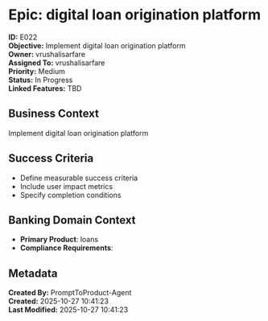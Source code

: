 # Epic: digital loan origination platform

**ID:** E022  
**Objective:** Implement digital loan origination platform  
**Owner:** vrushalisarfare  
**Assigned To:** vrushalisarfare  
**Priority:** Medium  
**Status:** In Progress  
**Linked Features:** TBD  

## Business Context
Implement digital loan origination platform

## Success Criteria
- Define measurable success criteria
- Include user impact metrics
- Specify completion conditions

## Banking Domain Context
- **Primary Product**: loans
- **Compliance Requirements**: 

## Metadata
**Created By:** PromptToProduct-Agent  
**Created:** 2025-10-27 10:41:23  
**Last Modified:** 2025-10-27 10:41:23  

